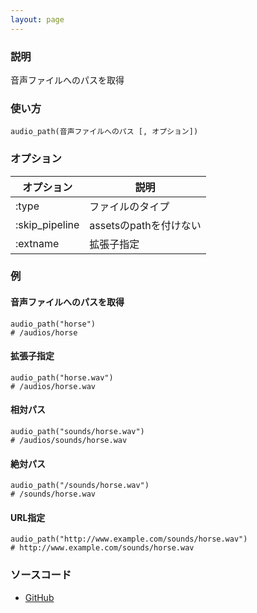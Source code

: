 ```yaml
---
layout: page
---
```

### 説明
音声ファイルへのパスを取得

### 使い方
    audio_path(音声ファイルへのパス [, オプション])

### オプション

オプション | 説明
----- | --------
:type | ファイルのタイプ
:skip_pipeline | assetsのpathを付けない
:extname | 拡張子指定

### 例
#### 音声ファイルへのパスを取得
    audio_path("horse")
    # /audios/horse

#### 拡張子指定
    audio_path("horse.wav")
    # /audios/horse.wav

#### 相対パス
    audio_path("sounds/horse.wav")
    # /audios/sounds/horse.wav

#### 絶対パス
    audio_path("/sounds/horse.wav")
    # /sounds/horse.wav

#### URL指定
    audio_path("http://www.example.com/sounds/horse.wav")
    # http://www.example.com/sounds/horse.wav

### ソースコード
* [GitHub](https://github.com/rails/rails/blob/f33d52c95217212cbacc8d5e44b5a8e3cdc6f5b3/actionview/lib/action_view/helpers/asset_url_helper.rb#L427)